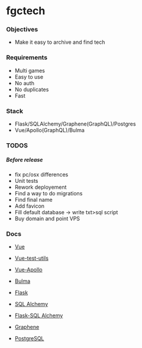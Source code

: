 # fgctech

### Objectives

- Make it easy to archive and find tech


### Requirements

- Multi games
- Easy to use
- No auth
- No duplicates
- Fast

### Stack

- Flask/SQLAlchemy/Graphene(GraphQL)/Postgres
- Vue/Apollo(GraphQL)/Bulma

### TODOS

##### Before release

- fix pc/osx differences
- Unit tests 
- Rework deployement
- Find a way to do migrations
- Find final name
- Add favicon
- Fill default database -> write txt>sql script
- Buy domain and point VPS

### Docs

- [Vue](https://vuejs.org/v2/api/)
- [Vue-test-utils](https://vue-test-utils.vuejs.org/)
- [Vue-Apollo](https://akryum.github.io/vue-apollo/guide/)
- [Bulma](https://bulma.io/documentation/)

- [Flask](http://flask.pocoo.org/docs/1.0/)
- [SQL Alchemy](https://docs.sqlalchemy.org/en/latest/)
- [Flask-SQL Alchemy](http://flask-sqlalchemy.pocoo.org/2.3/)
- [Graphene](https://docs.graphene-python.org/en/latest/)
- [PostgreSQL](https://www.postgresql.org/docs/current/static/index.html)